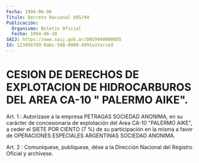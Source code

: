 ```yaml
---
Fecha: 1994-06-06
Título: Decreto Nacional 885/94
Publicación:
  Organismo: Boletín Oficial
  Fecha: 1994-06-10
SAIJ: https://www.saij.gob.ar/DN19940000885
Id: 123456789-0abc-588-0000-4991soterced
---
```

# CESION DE DERECHOS DE EXPLOTACION DE HIDROCARBUROS DEL AREA CA-10 " PALERMO AIKE".

<a id="1"></a>
Art. 1 : Autorízase a la empresa PETRAGAS SOCIEDAD ANONIMA, en su  carácter   de  concesionaria  de  explotación  del  Area  CA-10 "PALERMO AIKE", a ceder el SIETE POR CIENTO (7 %) de su participación  en  la  misma  a  favor  de  OPERACIONES  ESPECIALES ARGENTINAS SOCIEDAD ANONIMA.

<a id="2"></a>
Art. 2 : Comuníquese, publíquese, dése a la Dirección Nacional del Registro Oficial y archívese.